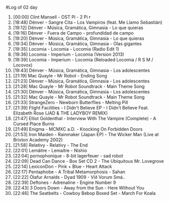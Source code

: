 #Log of 02 day

1. [00:00] Clint Mansell - OST Pi - 2 Pi r
1. [18:48] Dënver - Sangre Cita - Los Vampiros (feat. Me Llamo Sebastián)
1. [19:12] Dënver - Música, Gramática, Gimnasia - Lo que quieras
1. [19:16] Dënver - Fuera de Campo - profundidad de campo
1. [19:20] Dënver - Música, Gramática, Gimnasia - Lo que quieras
1. [19:34] Dënver - Música, Gramática, Gimnasia - Olas gigantes
1. [19:35] Locomia - Locomia - Locomia (Radio Edit 1)
1. [19:36] Locomia - Imperium - Locomia (Version 2013)
1. [19:39] Locomia - Imperium - Locomia (Reloaded Locomia / R S M / Locovox)
1. [19:43] Dënver - Música, Gramática, Gimnasia - Los adolescentes
1. [21:19] Mac Quayle - Mr Robot - Ending Song
1. [21:23] Dënver - Música, Gramática, Gimnasia - Los adolescentes
1. [21:28] Mac Quayle - Mr Robot Soundtrack - Main Theme Song
1. [21:30] Dënver - Música, Gramática, Gimnasia - Los adolescentes
1. [21:32] Mac Quayle - Mr Robot Soundtrack - Main Theme Song
1. [21:33] StrangeZero - Newborn Butterflies - Melting Pill
1. [21:39] Flight Facilities - I Didn't Believe EP - I Didn't Believe Feat. Elizabeth Rose (JAD & THE LADYBOY REMIX)
1. [21:47] Elliot Goldenthal - Interview With The Vampire (Complete) - A Cursed Place Burns
1. [21:49] Enigma - MCMXC a.D. - Knocking On Forbidden Doors
1. [21:53] Iron Maiden - Rainmaker (Japan EP) - The Wicker Man (Live at Brixton Academy 2002)
1. [21:58] Relativy - Relativy - The End
1. [22:01] Lemâitre - Lemaitre - Nishio
1. [22:04] pornophonique - 8-bit lagerfeuer - sad robot
1. [22:09] Dead Can Dance - Box Set CD 2 - The Ubiquitous Mr. Lovegrove
1. [22:14] LexiconDon - Pink + Blue - Heart Attack
1. [22:17] Pentaphobe - A Tribal Metamorphosis - Sahan
1. [22:22] Ólafur Arnalds - Dyad 1909 - Við Vorum Smá..
1. [22:39] Deftones - Adrenaline - Engine Number 9
1. [22:43] 3 Doors Down - Away from the Sun - Here Without You
1. [22:46] The Seatbelts - Cowboy Bebop Boxed Set - March For Koala
